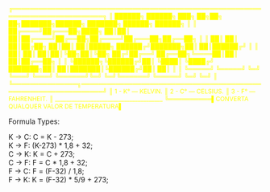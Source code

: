 <p style="color:yellow;font-size:12px;">
╔════════════════════════════════════════════════════════════════════════════════╗
║  ██████╗ ██████╗ ███╗   ██╗██╗   ██╗███████╗██████╗ ███████╗ ██████╗ ██████╗   ║
║ ██╔════╝██╔═══██╗████╗  ██║██║   ██║██╔════╝██╔══██╗██╔════╝██╔═══██╗██╔══██╗  ║
║ ██║     ██║   ██║██╔██╗ ██║██║   ██║█████╗  ██████╔╝███████╗██║   ██║██████╔╝  ║
║ ██║     ██║   ██║██║╚██╗██║╚██╗ ██╔╝██╔══╝  ██╔══██╗╚════██║██║   ██║██╔══██╗  ║
║ ╚██████╗╚██████╔╝██║ ╚████║ ╚████╔╝ ███████╗██║  ██║███████║╚██████╔╝██║  ██║  ║
║  ╚═════╝ ╚═════╝ ╚═╝  ╚═══╝  ╚═══╝  ╚══════╝╚═╝  ╚═╝╚══════╝ ╚═════╝ ╚═╝  ╚═╝  ║
╚═══════════════╗════════════════════════════════════════════════════════════════╝
                ║           1 - K° — KELVIN.
                ║           2 - C° — CELSIUS.
                ║           3 - F° — FAHRENHEIT.
                ║          _______________________________________
                ╚══════════▌CONVERTA QUALQUER VALOR DE TEMPERATURA▌

</p>

<p>
Formula Types:

K -> C: C = K - 273;<br>
K -> F: (K-273) * 1,8 + 32;<br>
C -> K: K = C + 273;<br>
C -> F: F = C * 1,8 + 32;<br>
F -> C: F = (F-32) / 1,8;<br>
F -> K: K = (F-32) * 5/9 + 273;<br>
<p>
